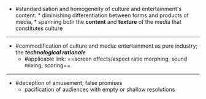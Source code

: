 
* #standardisation and homogeneity of culture and entertainment's content: 
		* diminishing differentiation between forms and products of media,
		* spanning both the **content** and **texture** of the media that constitutes culture
___
- #commodification of culture and media: entertainment as pure industry; the ***technological rationale***
	- #applicable link: ==screen effects/aspect ratio morphing; sound mixing, scoring==
___
- #deception of amusement; false promises
	- pacification of audiences with empty or shallow resolutions



